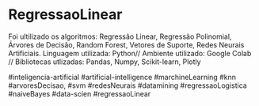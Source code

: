 # RegressaoLinear
Foi ultilizado os algoritmos: Regressão Linear, Regressão Polinomial, Árvores de Decisão, Random Forest, Vetores de Suporte, Redes Neurais Artificiais.
Linguagem utilizada: Python// Ambiente utilizado: Google Colab // Bibliotecas utlizadas: Pandas, Numpy, Scikit-learn, Plotly

#inteligencia-artificial #artificial-intelligence #marchineLearning #knn #arvoresDecisao, #svm #redesNeurais #datamining #regressaoLogistica #naiveBayes #data-scien #regressaoLinear
